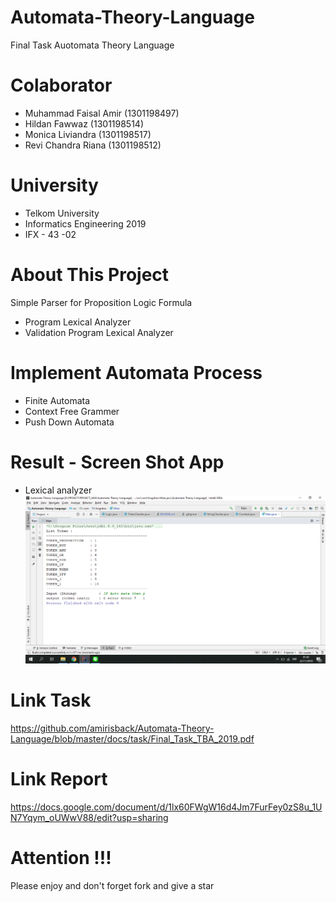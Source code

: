 # Automata-Theory-Language
Final Task Auotomata Theory Language

# Colaborator
- Muhammad Faisal Amir  (1301198497)
- Hildan Fawwaz         (1301198514)
- Monica Liviandra      (1301198517)
- Revi Chandra Riana    (1301198512)

# University
- Telkom University
- Informatics Engineering 2019
- IFX - 43 -02

# About This Project
Simple Parser for Proposition Logic Formula
- Program Lexical Analyzer
- Validation Program Lexical Analyzer

# Implement Automata Process
- Finite Automata
- Context Free Grammer
- Push Down Automata

# Result - Screen Shot App
- Lexical analyzer
![ScreenShoot Apps](docs/image/ss_lexical_analyzer.png?raw=true)

# Link Task
https://github.com/amirisback/Automata-Theory-Language/blob/master/docs/task/Final_Task_TBA_2019.pdf

# Link Report
https://docs.google.com/document/d/1lx60FWgW16d4Jm7FurFey0zS8u_1UN7Yqym_oUWwV88/edit?usp=sharing

# Attention !!!
Please enjoy and don't forget fork and give a star